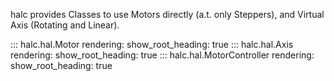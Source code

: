halc provides Classes to use Motors directly (a.t. only Steppers), and Virtual Axis (Rotating and Linear). 

::: halc.hal.Motor
    rendering:
      show_root_heading: true
::: halc.hal.Axis
    rendering:
      show_root_heading: true
::: halc.hal.MotorController
    rendering:
      show_root_heading: true